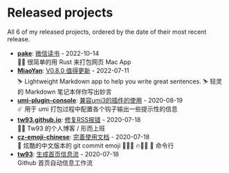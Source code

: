 # Released projects

All <!-- release_count starts -->6<!-- release_count ends --> of my released projects, ordered by the date of their most recent release.

<!-- recent_releases starts -->
* **[pake](https://github.com/tw93/pake)**: [微信读书](https://github.com/tw93/pake/releases/tag/0.1.0) - 2022-10-14
<br>🤱🏻 很简单的用 Rust 来打包网页 Mac App
* **[MiaoYan](https://github.com/tw93/MiaoYan)**: [V0.8.0 值得更新](https://github.com/tw93/MiaoYan/releases/tag/V0.8.0) - 2022-07-11
<br>⛷ Lightweight Markdown app to help you write great sentences. ⛷ 轻灵的 Markdown 笔记本伴你写出妙言
* **[umi-plugin-console](https://github.com/tw93/umi-plugin-console)**: [兼容umi3的插件的使用](https://github.com/tw93/umi-plugin-console/releases/tag/v0.2.0) - 2020-08-19
<br>☄️ 用于 umi 打包过程中配置各个钩子输出一些提示性的信息
* **[tw93.github.io](https://github.com/tw93/tw93.github.io)**: [修复RSS报错](https://github.com/tw93/tw93.github.io/releases/tag/V0.1) - 2020-07-18
<br>🧗‍♂️ Tw93 的个人博客 / 形而上班
* **[cz-emoji-chinese](https://github.com/tw93/cz-emoji-chinese)**: [完善使用文档](https://github.com/tw93/cz-emoji-chinese/releases/tag/V0.2.1) - 2020-07-18
<br>🚴 炫酷的中文版本的 git commit emoji  🐛🎨✨ 🔥💄📝 🎉 命令行
* **[tw93](https://github.com/tw93/tw93)**: [生成首页信息流](https://github.com/tw93/tw93/releases/tag/V0.1) - 2020-07-18
<br>Github 首页自动信息工作流
<!-- recent_releases ends -->
